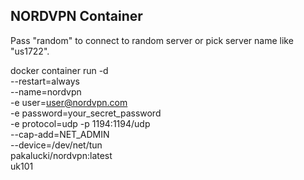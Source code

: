 ## NORDVPN Container

Pass "random" to connect to random server or pick server name like "us1722".

docker container run -d \
--restart=always \
--name=nordvpn \
-e user=user@nordvpn.com \
-e password=your_secret_password \
-e protocol=udp
-p 1194:1194/udp \
--cap-add=NET_ADMIN \
--device=/dev/net/tun \
pakalucki/nordvpn:latest \
uk101
